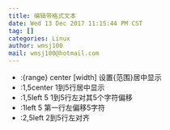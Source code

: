 ```yaml
---
title: 编辑带格式文本
date: Wed 13 Dec 2017 11:15:44 PM CST
tag: []
categories: Linux
author: wmsj100
mail: wmsj100@hotmail.com
---
```


- :{range} center [width] 设置{范围}居中显示
- :1,5center 1到5行居中显示
- :1,5left 5 1到5行左对其5个字符偏移
- :1left 5 第一行左偏移5字符
- :2,5left 2到5行左对齐
